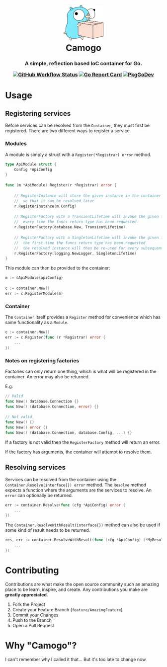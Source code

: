 <h1 align="center">
	<img width="128" alt="Camogo" src="Gopher.png">
  <br />
  Camogo
</h1>

<h3 align="center">
  A simple, reflection based IoC container for Go.

  [![GitHub Workflow Status](https://img.shields.io/github/actions/workflow/status/yukitsune/camogo/ci.yml)](https://github.com/YuKitsune/camogo/actions/workflows/ci.yml)
  [![Go Report Card](https://goreportcard.com/badge/github.com/yukitsune/camogo)](https://goreportcard.com/report/github.com/yukitsune/camogo)
  [![PkgGoDev](https://pkg.go.dev/badge/mod/github.com/yukitsune/camogo)](https://pkg.go.dev/mod/github.com/yukitsune/camogo)
</h3>

# Usage
## Registering services
Before services can be resolved from the `Container`, they must first be registered.
There are two different ways to register a service.

### Modules
A module is simply a struct with a `Register(*Registrar) error` method.
```go
type ApiModule struct {
	Config *ApiConfig
}

func (m *ApiModule) Register(r *Registrar) error {
	
	// RegisterInstance will store the given instance in the container
	//  so that it can be resolved later
	r.RegisterInstance(m.Config)

	// RegisterFactory with a TransientLifetime will invoke the given func
	//  every time the funcs return type has been requested
	r.RegisterFactory(database.New, TransientLifetime)
	
	// RegisterFactory with a SingletonLifetime will invoke the given func
	//  the first time the funcs return type has been requested
	//  the resolved instance will then be re-used for every subsequent request
	r.RegisterFactory(logging.NewLogger, SingletonLifetime)
}
```

This module can then be provided to the container:
```go
m := &ApiModule{apiConfig}

c := container.New()
err := c.RegisterModule(m)
```

### Container
The `Container` itself provides a `Register` method for convenience which has same functionality as a `Module`.
```go
c := container.New()
err := c.Register(func (r *Registrar) error {
	...
})
```

### Notes on registering factories
Factories can only return one thing, which is what will be registered in the container.
An error may also be returned.

E.g:
```go
// Valid
func New() database.Connection {}
func New() (database.Connection, error) {}

// Not valid
func New() {}
func New() error {}
func New() (database.Connection, database.Config, ...) {}
```

If a factory is not valid then the `RegisterFactory` method will return an error.

If the factory has arguments, the container will attempt to resolve them.

## Resolving services
Services can be resolved from the container using the `Container.Resolve(interface{}) error` method. The `Resolve` method expects a function where the arguments are the services to resolve. An `error` can optionally be returned.
```go
err := container.Resolve(func (cfg *ApiConfig) error {
	...
})
```

The `Container.ResolveWithResult(interface{})` method can also be used if some kind of result needs to be returned.
```go
res, err := container.ResolveWithResult(func (cfg *ApiConfig) (*MyResult, error) {
	...
})
```

# Contributing

Contributions are what make the open source community such an amazing place to be learn, inspire, and create. Any contributions you make are **greatly appreciated**.

1. Fork the Project
2. Create your Feature Branch (`feature/AmazingFeature`)
3. Commit your Changes
4. Push to the Branch
5. Open a Pull Request

# Why "Camogo"?
I can't remember why I called it that... But it's too late to change now.
